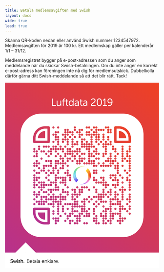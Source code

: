 ```yaml
---
title: Betala medlemsavgiften med Swish
layout: docs
wide: true
lead: true
---
```


Skanna QR-koden nedan eller använd Swish nummer 1234547972. Medlemsavgiften för 2019 är 100 kr. Ett medlemskap gäller per kalenderår 1/1 – 31/12.

Medlemsregistret bygger på e-post-adressen som du anger som meddelande när du skickar Swish-betalningen. Om du inte anger en korrekt e-post-adress kan föreningen inte nå dig för medlemsutskick. Dubbelkolla därför gärna ditt Swish-meddelande så att det blir rätt. Tack!

![Luftdata Swish](swish.png)